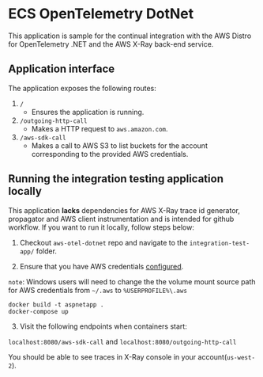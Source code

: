# ECS OpenTelemetry DotNet

This application is sample for the continual integration with the AWS Distro for OpenTelemetry .NET and the AWS X-Ray back-end service. 

## Application interface

The application exposes the following routes:
1. `/`
    - Ensures the application is running.
2. `/outgoing-http-call`
    - Makes a HTTP request to `aws.amazon.com`.
3. `/aws-sdk-call`
    - Makes a call to AWS S3 to list buckets for the account corresponding to the provided AWS credentials.

## Running the integration testing application locally

This application **lacks** dependencies for AWS X-Ray trace id generator, propagator and AWS client instrumentation and is intended for github workflow. If you want to run it locally, follow steps below:

1. Checkout `aws-otel-dotnet` repo and navigate to the `integration-test-app/` folder.

2. Ensure that you have AWS credentials [configured](https://docs.aws.amazon.com/cli/latest/userguide/cli-configure-quickstart.html).
   
`note`: Windows users will need to change the the volume mount source path for AWS credentials from `~/.aws` to `%USERPROFILE%\.aws`

```shell
docker build -t aspnetapp .
docker-compose up
```

3. Visit the following endpoints when containers start:

`localhost:8080/aws-sdk-call` and `localhost:8080/outgoing-http-call`

You should be able to see traces in X-Ray console in your account(`us-west-2`).
